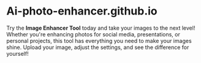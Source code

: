 # Ai-photo-enhancer.github.io
Try the **Image Enhancer Tool** today and take your images to the next level! Whether you're enhancing photos for social media, presentations, or personal projects, this tool has everything you need to make your images shine. Upload your image, adjust the settings, and see the difference for yourself!
